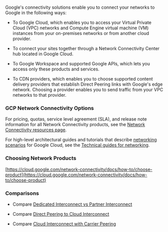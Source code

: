 Google's connectivity solutions enable you to connect your networks to Google in the following ways:

- To Google Cloud, which enables you to access your Virtual Private Cloud (VPC) networks and Compute Engine virtual machine (VM) instances from your on-premises networks or from another cloud provider.

- To connect your sites together through a Network Connectivity Center hub located in Google Cloud.

- To Google Workspace and supported Google APIs, which lets you access only these products and services.

- To CDN providers, which enables you to choose supported content delivery providers that establish Direct Peering links with Google's edge network. Choosing a provider enables you to send traffic from your VPC networks to that provider.


### GCP Network Connectivity Options


For pricing, quotas, service level agreement (SLA), and release note information for all Network Connectivity products, see the [Network Connectivity resources page](https://cloud.google.com/network-connectivity/docs/resources).

For high-level architectural guides and tutorials that describe [networking scenarios](https://cloud.google.com/blog/products/networking/google-cloud-network-connectivity-options-explained) for Google Cloud, see the [Technical guides for networking](https://cloud.google.com/docs/tutorials#networking).


### Choosing Network Products

[https://cloud.google.com/network-connectivity/docs/how-to/choose-product](https://cloud.google.com/network-connectivity/docs/how-to/choose-product)


### Comparisons

* Compare [Dedicated Interconnect vs Partner Interconnect](https://cloud.google.com/network-connectivity/docs/how-to/choose-product#compare-interconnect-solutions)

* Compare [Direct Peering to Cloud Interconnect](https://cloud.google.com/network-connectivity/docs/how-to/choose-product#dp-compare)

* Compare [Cloud Interconnect with Carrier Peering](https://cloud.google.com/network-connectivity/docs/how-to/choose-product#cp-compare)

